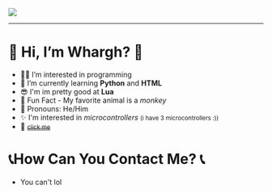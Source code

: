 <p>
    <a href="https://www.youtube.com/watch?v=dQw4w9WgXcQ"
      ><img
        src="https://readme-typing-svg.herokuapp.com?font=Fira+Code&duration=2000&pause=1500&color=36C32E&multiline=true&width=435&height=185&lines=import+time;onprofile+%3D+True;%23+print+hi+on+profile;while+onprofile%3A;++++time.sleep(1);++++print(%22Hi+im+Whargh!+%3A0)%22);++++%23done+%3A)"
    /></a>
  </p>
  
  <hr>
  <h1>👋 Hi, I’m Whargh? 👋</h1>
  
  - 👨‍💻 I’m interested in programming
  - 🌱 I’m currently learning <Strong>Python</Strong> and <Strong>HTML</Strong>
  - 😎 I'm im pretty good at <strong>Lua</strong>
  - 🐒 Fun Fact - My favorite animal is a <em>monkey</em>
  - 🫃 Pronouns: He/Him
  - ✨ I'm interested in <em>microcontrollers</em>   <small>(i have 3 microcontrollers :))</small>
  - 🤫 <strike><small><a href="heres a cool picture of a cat.png">click me</a></small></strike>

  <h1>📞How Can You Contact Me? 📞</h1>

  - You can't lol
